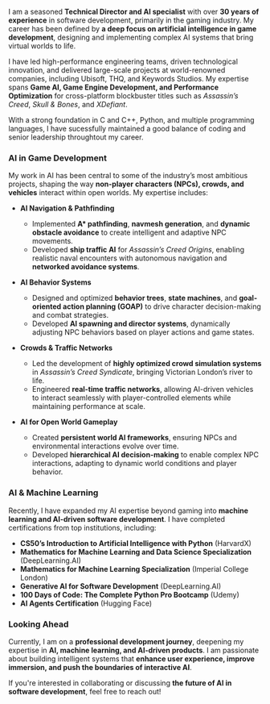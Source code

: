 I am a seasoned **Technical Director and AI specialist** with over **30 years of experience** in software development, primarily in the gaming industry. My career has been defined by **a deep focus on artificial intelligence in game development**, designing and implementing complex AI systems that bring virtual worlds to life.  

I have led high-performance engineering teams, driven technological innovation, and delivered large-scale projects at world-renowned companies, including Ubisoft, THQ, and Keywords Studios. My expertise spans **Game AI, Game Engine Development, and Performance Optimization** for cross-platform blockbuster titles such as *Assassin’s Creed*, *Skull & Bones*, and *XDefiant*.  

With a strong foundation in C and C++, Python, and multiple programming languages, I have sucessfully maintained a good balance of coding and senior leadership throughtout my career.

### AI in Game Development  

My work in AI has been central to some of the industry’s most ambitious projects, shaping the way **non-player characters (NPCs), crowds, and vehicles** interact within open worlds. My expertise includes:  

- **AI Navigation & Pathfinding**  
  - Implemented **A\* pathfinding**, **navmesh generation**, and **dynamic obstacle avoidance** to create intelligent and adaptive NPC movements.  
  - Developed **ship traffic AI** for *Assassin’s Creed Origins*, enabling realistic naval encounters with autonomous navigation and **networked avoidance systems**.  

- **AI Behavior Systems**  
  - Designed and optimized **behavior trees**, **state machines**, and **goal-oriented action planning (GOAP)** to drive character decision-making and combat strategies.  
  - Developed **AI spawning and director systems**, dynamically adjusting NPC behaviors based on player actions and game states.  

- **Crowds & Traffic Networks**  
  - Led the development of **highly optimized crowd simulation systems** in *Assassin’s Creed Syndicate*, bringing Victorian London’s river to life.  
  - Engineered **real-time traffic networks**, allowing AI-driven vehicles to interact seamlessly with player-controlled elements while maintaining performance at scale.  

- **AI for Open World Gameplay**  
  - Created **persistent world AI frameworks**, ensuring NPCs and environmental interactions evolve over time.  
  - Developed **hierarchical AI decision-making** to enable complex NPC interactions, adapting to dynamic world conditions and player behavior.  

### AI & Machine Learning  

Recently, I have expanded my AI expertise beyond gaming into **machine learning and AI-driven software development**. I have completed certifications from top institutions, including:  

- **CS50’s Introduction to Artificial Intelligence with Python** (HarvardX)  
- **Mathematics for Machine Learning and Data Science Specialization** (DeepLearning.AI)  
- **Mathematics for Machine Learning Specialization** (Imperial College London)  
- **Generative AI for Software Development** (DeepLearning.AI)  
- **100 Days of Code: The Complete Python Pro Bootcamp** (Udemy)  
- **AI Agents Certification** (Hugging Face)  

### Looking Ahead  

Currently, I am on a **professional development journey**, deepening my expertise in **AI, machine learning, and AI-driven products**. I am passionate about building intelligent systems that **enhance user experience, improve immersion, and push the boundaries of interactive AI**.

If you're interested in collaborating or discussing **the future of AI in software development**, feel free to reach out!  
